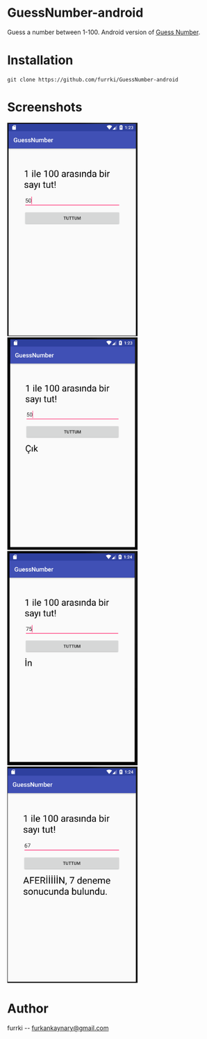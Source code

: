 # GuessNumber-android
Guess a number between 1-100. Android version of [Guess Number](https://github.com/furrki/GuessNumber).

# Installation

```
git clone https://github.com/furrki/GuessNumber-android
```

# Screenshots
<img src="screenshots/ss1.PNG?raw=true" width="300"> 
<img src="screenshots/ss2.PNG?raw=true" width="300"> 
<img src="screenshots/ss3.PNG?raw=true" width="300">  
<img src="screenshots/ss4.PNG?raw=true" width="300">  

# Author
furrki -- furkankaynary@gmail.com
